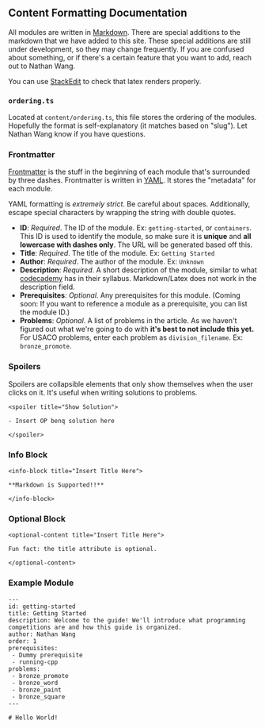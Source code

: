 ## Content Formatting Documentation

All modules are written in [Markdown](https://www.markdownguide.org/cheat-sheet/). There are special additions to the markdown that we have added to this site.
These special additions are still under development, so they may change frequently.
If you are confused about something, or if there's a certain feature that you want to add, reach out to Nathan Wang.

You can use [StackEdit](https://stackedit.io/) to check that latex renders properly.

### `ordering.ts`

Located at `content/ordering.ts`, this file stores the ordering of the modules. Hopefully the format is self-explanatory
(it matches based on "slug"). Let Nathan Wang know if you have questions.

### Frontmatter

[Frontmatter](https://jekyllrb.com/docs/front-matter/) is the stuff in the beginning of each module that's surrounded
by three dashes. Frontmatter is written in [YAML](https://yaml.org/). It stores the "metadata" for each module.

YAML formatting is _extremely strict_. Be careful about spaces. Additionally, escape special characters by wrapping the string with double quotes.

- **ID**: _Required_. The ID of the module. Ex: `getting-started`, or `containers`. This ID is used to identify
  the module, so make sure it is **unique** and **all lowercase with dashes only**. The URL will be generated based off this.
- **Title**: _Required_. The title of the module. Ex: `Getting Started`
- **Author**: _Required_. The author of the module. Ex: `Unknown`
- **Description**: _Required_. A short description of the module, similar to what [codecademy](https://www.codecademy.com/learn/paths/computer-science) has in their syllabus. Markdown/Latex does not work in the description field.
- **Prerequisites**: _Optional_. Any prerequisites for this module. (Coming soon: If you want to reference a module as a prerequisite, you can list the module ID.)
- **Problems**: _Optional_. A list of problems in the article. As we haven't figured out what we're going to do with
  **it's best to not include this yet.** For USACO problems, enter each problem as `division_filename`. Ex: `bronze_promote`.

### Spoilers

Spoilers are collapsible elements that only show themselves when the user clicks on it. It's useful
when writing solutions to problems.

```
<spoiler title="Show Solution">

- Insert OP benq solution here

</spoiler>
```

### Info Block

```
<info-block title="Insert Title Here">

**Markdown is Supported!!**

</info-block>
```

### Optional Block

```
<optional-content title="Insert Title Here">

Fun fact: the title attribute is optional.

</optional-content>
```

### Example Module

```
---
id: getting-started
title: Getting Started
description: Welcome to the guide! We'll introduce what programming competitions are and how this guide is organized.
author: Nathan Wang
order: 1
prerequisites:
 - Dummy prerequisite
 - running-cpp
problems:
 - bronze_promote
 - bronze_word
 - bronze_paint
 - bronze_square
---

# Hello World!
```
